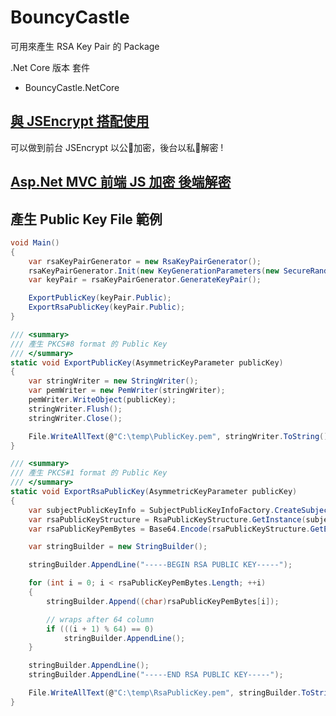 # BouncyCastle

可用來產生 RSA Key Pair 的 Package

.Net Core 版本 套件

-   BouncyCastle.NetCore

## [與 JSEncrypt 搭配使用](https://github.com/ragnakuei/JsEncryptWithBouncyCastleTest)

可以做到前台 JSEncrypt 以公𫓂加密，後台以私𫓂解密 !

## [Asp.Net MVC 前端 JS 加密 後端解密](https://github.com/ragnakuei/AspNetMvcFormEncryptPassword)

## 產生 Public Key File 範例

```csharp
void Main()
{
	var rsaKeyPairGenerator = new RsaKeyPairGenerator();
	rsaKeyPairGenerator.Init(new KeyGenerationParameters(new SecureRandom(), 2048));
	var keyPair = rsaKeyPairGenerator.GenerateKeyPair();

	ExportPublicKey(keyPair.Public);
	ExportRsaPublicKey(keyPair.Public);
}

/// <summary>
/// 產生 PKCS#8 format 的 Public Key
/// </summary>
static void ExportPublicKey(AsymmetricKeyParameter publicKey)
{
	var stringWriter = new StringWriter();
	var pemWriter = new PemWriter(stringWriter);
	pemWriter.WriteObject(publicKey);
	stringWriter.Flush();
	stringWriter.Close();

	File.WriteAllText(@"C:\temp\PublicKey.pem", stringWriter.ToString());
}

/// <summary>
/// 產生 PKCS#1 format 的 Public Key
/// </summary>
static void ExportRsaPublicKey(AsymmetricKeyParameter publicKey)
{
	var subjectPublicKeyInfo = SubjectPublicKeyInfoFactory.CreateSubjectPublicKeyInfo(publicKey);
	var rsaPublicKeyStructure = RsaPublicKeyStructure.GetInstance(subjectPublicKeyInfo.GetPublicKey());
	var rsaPublicKeyPemBytes = Base64.Encode(rsaPublicKeyStructure.GetEncoded());

	var stringBuilder = new StringBuilder();

	stringBuilder.AppendLine("-----BEGIN RSA PUBLIC KEY-----");

	for (int i = 0; i < rsaPublicKeyPemBytes.Length; ++i)
	{
		stringBuilder.Append((char)rsaPublicKeyPemBytes[i]);

		// wraps after 64 column
		if (((i + 1) % 64) == 0)
			stringBuilder.AppendLine();
	}

	stringBuilder.AppendLine();
	stringBuilder.AppendLine("-----END RSA PUBLIC KEY-----");

	File.WriteAllText(@"C:\temp\RsaPublicKey.pem", stringBuilder.ToString());
}
```
